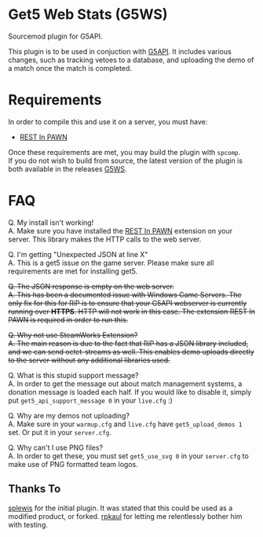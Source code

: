 # Get5 Web Stats (G5WS)
Sourcemod plugin for G5API.

This plugin is to be used in conjuction with [G5API](https://github.com/PhlexPlexico/G5API). It includes various changes, such as tracking vetoes to a database, and uploading the demo of a match once the match is completed.

# Requirements
In order to compile this and use it on a server, you must have:

- [REST In PAWN](https://github.com/ErikMinekus/sm-ripext)

Once these requirements are met, you may build the plugin with `spcomp`.  
If you do not wish to build from source, the latest version of the 
plugin is both available in the releases [G5WS](https://github.com/PhlexPlexico/G5WS/releases/download/latest/get5_apistats.smx).

# FAQ
Q. My install isn't working!  
A. Make sure you have installed the [REST In PAWN](https://github.com/ErikMinekus/sm-ripext) extension on your server. This library makes the HTTP calls to the web server.

Q. I'm getting "Unexpected JSON at line X"  
A. This is a get5 issue on the game server. Please make sure all requirements are met for installing get5.

~~Q. The JSON response is empty on the web server.  
A. This has been a documented issue with Windows Game Servers. The only fix for this for RiP is to ensure that your G5API webserver is currently running over **HTTPS**. HTTP will not work in this case.
The extension REST In PAWN is required in order to run this.~~

~~Q. Why not use SteamWorks Extension?  
A. The main reason is due to the fact that RiP has a JSON library included, and we can send octet-streams as well. This enables demo uploads directly to the server without any additional libraries used.~~

Q. What is this stupid support message?  
A. In order to get the message out about match management systems, a donation message is loaded each half. If you would like to disable it, simply put `get5_api_support_message 0` in your `live.cfg` :)

Q. Why are my demos not uploading?  
A. Make sure in your `warmup.cfg` and `live.cfg` have `get5_upload_demos 1` set. Or put it in your `server.cfg`.

Q. Why can't I use PNG files?  
A. In order to get these, you must set `get5_use_svg 0` in your `server.cfg` to make use of PNG formatted team logos.

## Thanks To
[splewis](https://github.com/splewis) for the initial plugin. It was stated that this could be used as a modified product, or forked. 
[rpkaul](https://github.com/rpkaul) for letting me relentlessly bother him with testing.